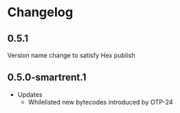 # Changelog

## 0.5.1

Version name change to satisfy Hex publish

## 0.5.0-smartrent.1

* Updates
  * Whilelisted new bytecodes introduced by OTP-24
